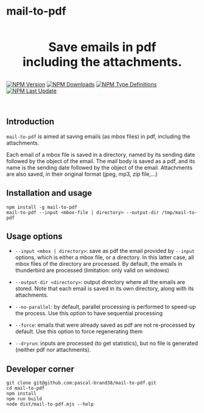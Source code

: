 # mail-to-pdf


<div align="center" style="font-size: 32px; font-weight: 700;">
<br>
Save emails in pdf
<br>
including the attachments.
</div>
<br>

[![NPM Version](https://img.shields.io/npm/v/mail-to-pdf.svg)](https://npmjs.com/package/mail-to-pdf)
[![NPM Downloads](https://img.shields.io/npm/dm/mail-to-pdf.svg)](https://npmjs.com/package/mail-to-pdf)
[![NPM Type Definitions](https://img.shields.io/npm/types/mail-to-pdf)](https://npmjs.com/package/mail-to-pdf)
[![NPM Last Update](https://img.shields.io/npm/last-update/mail-to-pdf)](https://npmjs.com/package/mail-to-pdf)

<br>

## Introduction

```mail-to-pdf``` is aimed at saving emails (as mbox files) in pdf, including the attachments.

Each email of a mbox file is saved in a directory, named by its
sending date followed by the object of the email.
The mail body is saved as a pdf, and its name is the sending
date followed by the object of the email.
Attachments are also saved, in their original format (jpeg, mp3, zip file,...)


## Installation and usage

```
npm install -g mail-to-pdf
mail-to-pdf --input <mbox-file | directory> --output-dir /tmp/mail-to-pdf
```

## Usage options

* ```--input <mbox | directory>```: save as pdf the email provided by ```--input``` options, which is either a mbox file, or a directory. In this latter case, all mbox files of the directory are processed.
By default, the emails in thunderbird are processed (limitation: only valid on windows)

* ```--output-dir <directory>```: output directory where all the emails are stored. Note that each email is saved in its own directory, along with its attachments.

* ```--no-parallel```: by default, parallel processing is performed to speed-up the process. Use this option to have sequential processing

* ```--force```: emails that were already saved as pdf are not re-processed by default. Use this option to force regenerating them

* ```--dryrun```: inputs are processed (to get statistics), but no file is generated (neither pdf nor attachments).

## Developer corner

```
git clone git@github.com:pascal-brand38/mail-to-pdf.git
cd mail-to-pdf
npm install
npm run build
node dist/mail-to-pdf.mjs --help
```
